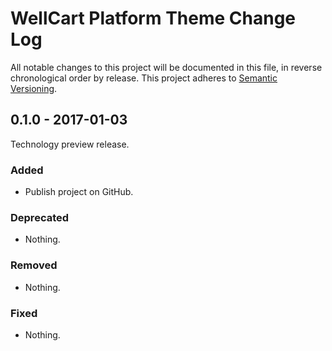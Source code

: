 WellCart Platform Theme Change Log
========================================

All notable changes to this project will be documented in this file, in reverse chronological order by release.
This project adheres to [Semantic Versioning](http://semver.org/).

## 0.1.0 - 2017-01-03

Technology preview release.

### Added

- Publish project on GitHub.

### Deprecated

- Nothing.

### Removed

- Nothing.

### Fixed

- Nothing.
